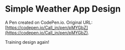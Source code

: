 # Simple Weather App Design

A Pen created on CodePen.io. Original URL: [https://codepen.io/Call_in/pen/pMYGbZ](https://codepen.io/Call_in/pen/pMYGbZ).

Training design again!
